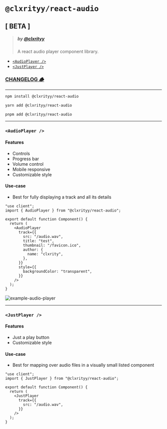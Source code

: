 # `@clxrityy/react-audio`
## [ BETA ]

> ##### by [@clxrityy](https://github.com/clxrityy)
> A react audio player component library.

- [`<AudioPlayer />`](#audioplayer)
- [`<JustPlayer />`](#justplayer)


### [CHANGELOG 🪵](/CHANGELOG.md)

---

```zsh
npm install @clxrityy/react-audio
```

```zsh
yarn add @clxrityy/react-audio
```

```zsh
pnpm add @clxrityy/react-audio
```
---

### `<AudioPlayer />`

#### Features
- Controls
- Progress bar
- Volume control
- Mobile responsive
- Customizable style

#### Use-case
- Best for fully displaying a track and all its details

```tsx
"use client";
import { AudioPlayer } from "@clxrityy/react-audio";

export default function Component() {
  return (
    <AudioPlayer
      track={{
        src: "/audio.wav",
        title: "test",
        thumbnail: "/favicon.ico",
        author: {
          name: "clxrity",
        },
      }}
      style={{
        backgroundColor: "transparent",
      }}
    />
  );
}
```

![example-audio-player](https://i.gyazo.com/1526afdae87ead8a9ead560248ad6ab3.png)

---

### `<JustPlayer />`

#### Features
- Just a play button
- Customizable style

#### Use-case
- Best for mapping over audio files in a visually small listed component

```tsx
"use client";
import { JustPlayer } from "@clxrityy/react-audio";

export default function Component() {
  return (
    <JustPlayer
      track={{
        src: "/audio.wav",
      }}
    />
  );
}
```
